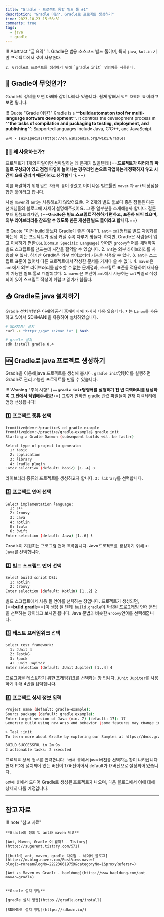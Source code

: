 ```yaml
---
title: "Gradle - 프로젝트 통합 빌드 툴 #1"
description: "Gradle 이란?, Gradle로 프로젝트 생성하기"
time: 2023-10-23 15:56:31
comments: true
tags:
  - java
  - gradle
---
```


!!! Abstract "글 요약"
    1. Gradle은 범용 소스코드 빌드 툴이며, 특히 `java`, `kotlin` 기반 프로젝트에서 많이 사용한다.

    2. Gradle로 프로젝트를 생성하기 위해 `gradle init` 명령어를 사용한다.


## 📙 Gradle이 무엇인가?

Gradle의 정의를 보면 아래와 같이 나타나 있습니다. 쉽게 말해서 `빌드 자동화 툴` 이라고 보면 됩니다.

!!! Quote "Gradle 이란?"
    Gradle is a ^^**build automation tool for multi-language software development**^^. It controls the development process in ^^**the tasks of compilation and packaging to testing, deployment, and publishing**^^. Supported languages include Java, C/C++, and JavaScript. 
    
    출처 - [Wikipedia](https://en.wikipedia.org/wiki/Gradle)

### 🤷‍♂️ 왜 사용하는가?

프로젝트가 1개의 파일이면 컴파일하는 데 문제가 없을텐데 {==**프로젝트가 여러개의 파일로 구성되어 있고 점점 파일이 늘어나는 경우라면 손으로 작업하는게 정확하지 않고 시간이 오래 걸리기 때문이라고 생각합니다.**==}

이를 해결하기 위해 `빌드 자동화 툴`이 생겼고 이미 나온 빌드툴인 `maven` 과 `ant`의 장점을 합친 툴이라고 합니다.

사실 `maven`과 `ant`는 사용해보지 않았어요😢. 저 2개의 빌드 툴보다 좋은 점들은 다른 선배님들의 블로그에 자세히 설명해주셨어요. 그 중 일부분을 소개해볼까 합니다. 결론 부터 말씀드리자면, {==**Gradle은 빌드 스크립트 작성하기 편하고, 표준화 되어 있으며, 외부 라이브러리를 참조할 수 있도록 만든 개선된 빌드 툴이라고 합니다.**==}

!!! Quote "이전 build 툴보다 Gradle이 좋은 이유"
    1. `ant`는 `xml`형태로 빌드 자동화를 하는데, 이는 프로젝트가 점점 커질 수록 다루기 힘들다. 하지만, Gradle은 사람들이 읽고 이해하기 편한 `DSL(Domain Specific Language)` 언어인 `groovy`언어를 채택하여 빌드 스크립트를 만드는데 시간을 절약할 수 있습니다.
    2. `ant`는 외부 라이브러리를 사용할 수 없다. 하지만 Gradle은 외부 라이브러리 기능을 사용할 수 있다.
    3. `ant`는 스크립트 표준이 없어서 다른 프로젝트에서 작성한 문서를 가져다 쓸 수 없다.
    4. `maven`은 `ant`에서 외부 라이브러리를 참조할 수 없는 문제점과, 스크립트 표준을 적용하여 재사용이 가능한 빌드 툴로 개발되었다.
    5. `maven`은 여전히 `ant`에서 사용하는 `xml`파일로 작성되어 있어 스크립트 작성이 어렵고 읽기가 힘들다.



## 📥 Gradle로 java 설치하기

Gradle 설치 방법은 아래의 공식 홈페이지에 자세히 나와 있습니다. 저는 `Linux`를 사용하고 있어서  SDKMAN!을 이용하여 설치하였습니다.

``` bash title="gradle 설치"
# SDKMAN! 설치
curl -s "https://get.sdkman.io" | bash  

# gradle 설치
sdk install gradle 8.4
```

## 🆕 Gradle로 java 프로젝트 생성하기

Gradle을 이용해 java 프로젝트를 생성해 봅시다. `gradle init`명령어를 실행하면 Gradle로 관리 가능한 프로젝트를 만들 수 있습니다. 

!!! Warning "주의 사항"
    {==**`gradle init`명령어를 실행하기 전 빈 디렉터리를 생성하여 그 안에서 작업해주세요!**==} 그렇게 안하면 gradle 관련 파일들이 현재 디렉터리에 엄청 생성됩니다!

### 1️⃣ 프로젝트 종류 선택

``` bash title="프로젝트 종류"
fromitive@dev:~/practice$ cd gradle-example
fromitive@dev:~/practice/gradle-example$ gradle init
Starting a Gradle Daemon (subsequent builds will be faster)

Select type of project to generate:
  1: basic
  2: application
  3: library
  4: Gradle plugin
Enter selection (default: basic) [1..4] 3
```

라이브러리 종류의 프로젝트를 생성하고자 합니다. `3: library`를 선택합니다.

### 2️⃣ 프로젝트 언어 선택

``` bash title="프로젝트 언어 선택"
Select implementation language:
  1: C++
  2: Groovy
  3: Java
  4: Kotlin
  5: Scala
  6: Swift
Enter selection (default: Java) [1..6] 3
```

Gradle이 지원하는 프로그램 언어 목록입니다. Java프로젝트를 생성하기 위해 `3: Java`를 선택합니다.

### 3️⃣ 빌드 스크립트 언어 선택

``` bash title="빌드 스크립트 언어 선택"
Select build script DSL:
  1: Kotlin
  2: Groovy
Enter selection (default: Kotlin) [1..2] 2
```

빌드 스크립트에서 사용 될 언어를 선택하는 창입니다. 프로젝트가 생성되면, {==**build.gradle**==}이 생성 될 텐데, `build.gradle`이 작성된 프로그래밍 언어 문법을 선택하는 창이라고 보시면 됩니다. Java 문법과 비슷한 `Groovy`언어를 선택해줍니다. 

### 3️⃣ 테스트 프레임워크 선택 

``` bash title="테스트 프레임워크 선택"
Select test framework:
  1: JUnit 4
  2: TestNG
  3: Spock
  4: JUnit Jupiter
Enter selection (default: JUnit Jupiter) [1..4] 4
```

프로그램을 테스트하기 위한 프레임워크를 선택하는 창 입니다. `JUnit Jupiter`를 사용하기 위해 4번을 입력합니다.

### 5️⃣ 프로젝트 상세 정보 입력

```bash title="프로젝트 상세 정보" hl_lines="3 6" 
Project name (default: gradle-example): 
Source package (default: gradle.example): 
Enter target version of Java (min. 7) (default: 17): 17
Generate build using new APIs and behavior (some features may change in the next minor release)? (default: no) [yes, no] 

> Task :init
To learn more about Gradle by exploring our Samples at https://docs.gradle.org/8.4/samples/sample_building_java_libraries.html

BUILD SUCCESSFUL in 2m 9s
2 actionable tasks: 2 executed
```

프로젝트 상세 정보를 입력합니다. `3번째 줄`에서 java 버전을 선택하는 창이 나타납니다. 현재 PC에 설치되어 있는 버전이 17버전이어서 default가 17버전으로 설정되어 있습니다.


`6번째 줄`에서 드디어 Gradle로 생성된 프로젝트가 나오며, 다음 블로그에서 이에 대해 상세히 다룰 예정입니다.

---

## 참고 자료

!!! note "참고 자료"

    **Gradle의 정의 및 ant와 maven 비교**

    [Ant, Maven, Gradle 이 뭘까? - Tistory](https://sugerent.tistory.com/571)

    [[build] ant, maven, gradle 차이점 - 네이버 블로그](https://m.blog.naver.com/PostView.naver?blogId=rorean&logNo=222236619759&categoryNo=1&proxyReferer=)

    [Ant vs Maven vs Gradle - baeldung](https://www.baeldung.com/ant-maven-gradle)


    **Gradle 설치 방법**

    [gradle 설치 방법](https://gradle.org/install)

    [SDKMAN! 설치 방법](https://sdkman.io/)









